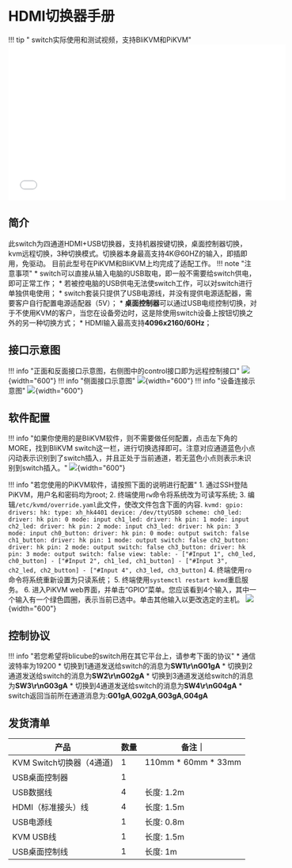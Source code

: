 # **HDMI切换器手册**
!!! tip " switch实际使用和测试视频，支持BliKVM和PiKVM"
    <iframe width="560" height="315" src="//player.bilibili.com/player.html?aid=349888644&bvid=BV16R4y1m7Pt&cid=955481186&page=1" scrolling="no" border="0" frameborder="no" framespacing="0" allowfullscreen="true"> </iframe>
## **简介**
此switch为四通道HDMI+USB切换器，支持机器按键切换，桌面控制器切换，kvm远程切换，3种切换模式。切换器本身最高支持4K@60HZ的输入，即插即用，免驱动。
目前此型号在PiKVM和BliKVM上均完成了适配工作。
!!! note "注意事项"
    * switch可以直接从输入电脑的USB取电，即一般不需要给switch供电，即可正常工作；
    * 若被控电脑的USB供电无法使switch工作，可以对switch进行单独供电使用；
    * switch套装只提供了USB电源线，并没有提供电源适配器，需要客户自行配置电源适配器（5V）；
    * **桌面控制器**可以通过USB电缆控制切换，对于不使用KVM的客户，当您在设备旁边时，这是除使用switch设备上按钮切换之外的另一种切换方式；
    * HDMI输入最高支持**4096x2160/60Hz**；

## **接口示意图**
!!! info "正面和反面接口示意图，右侧图中的control接口即为远程控制接口"
    ![](assets/images/switch/interface-zh1.png){width="600"}
!!! info "侧面接口示意图"
    ![](assets/images/switch/interface-zh2.png){width="600"}
!!! info "设备连接示意图"
    ![](assets/images/switch/interface-zh3.png){width="600"}

## **软件配置**
!!! info "如果你使用的是BliKVM软件，则不需要做任何配置，点击左下角的MORE，找到BliKVM switch这一栏，进行切换选择即可。注意对应通道蓝色小点闪动表示识别到了switch插入，并且正处于当前通道，若无蓝色小点则表示未识别到switch插入。"
    ![](assets/images/switch/blikvm-soft-switch.png){width="600"}


!!! info "若您使用的PiKVM软件，请按照下面的说明进行配置"
    1. 通过SSH登陆PiKVM，用户名和密码均为root;
    2. 终端使用`rw`命令将系统改为可读写系统;
    3. 编辑`/etc/kvmd/override.yaml`此文件，使改文件包含下面的内容.
        ```
        kvmd:
            gpio:
                drivers:
                    hk:
                        type: xh_hk4401
                        device: /dev/ttyUSB0
                scheme:
                    ch0_led:
                        driver: hk
                        pin: 0
                        mode: input
                    ch1_led:
                        driver: hk
                        pin: 1
                        mode: input
                    ch2_led:
                        driver: hk
                        pin: 2
                        mode: input
                    ch3_led:
                        driver: hk
                        pin: 3
                        mode: input
                    ch0_button:
                        driver: hk
                        pin: 0
                        mode: output
                        switch: false
                    ch1_button:
                        driver: hk
                        pin: 1
                        mode: output
                        switch: false
                    ch2_button:
                        driver: hk
                        pin: 2
                        mode: output
                        switch: false
                    ch3_button:
                        driver: hk
                        pin: 3
                        mode: output
                        switch: false
                view:
                    table:
                        - ["#Input 1", ch0_led, ch0_button]
                        - ["#Input 2", ch1_led, ch1_button]
                        - ["#Input 3", ch2_led, ch2_button]
                        - ["#Input 4", ch3_led, ch3_button]
        ```
    4. 终端使用`ro`命令将系统重新设置为只读系统；
    5. 终端使用`systemctl restart kvmd`重启服务。
    6. 进入PiKVM web界面，并单击“GPIO”菜单。您应该看到4个输入，其中一个输入有一个绿色圆圈，表示当前已选中。单击其他输入以更改选定的主机。
    ![](assets/images/switch/pikvm-soft-switch.png){width="600"}

## **控制协议**
!!! info "若您希望将blicube的switch用在其它平台上，请参考下面的协议"
    * 通信波特率为19200
    * 切换到1通道发送给switch的消息为**SW1\r\nG01gA**
    * 切换到2通道发送给switch的消息为**SW2\r\nG02gA**
    * 切换到3通道发送给switch的消息为**SW3\r\nG03gA**
    * 切换到4通道发送给switch的消息为**SW4\r\nG04gA**
    * switch返回当前所在通道消息为:**G01gA**,**G02gA**,**G03gA**,**G04gA**



## **发货清单**

| 产品                     | 数量 |备注｜
|-------------------------| ---- |---|
| KVM Switch切换器（4通道)  | 1    |110mm * 60mm * 33mm|
| USB桌面控制器             | 1    ||
| USB数据线                | 4    |长度: 1.2m|
| HDMI（标准接头）线         | 4   |长度: 1.5m|
| USB电源线                 | 1    |长度: 0.8m|
| KVM USB线                 | 1    |长度: 1.5m|
| USB桌面控制线              | 1    |长度: 1m|

